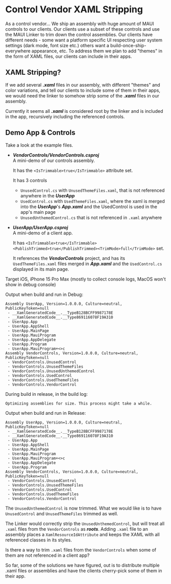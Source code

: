 # Control Vendor XAML Stripping
As a control vendor... We ship an assembly with huge amount of MAUI controls to our clients. Our clients use a subset of these controls and use the MAUI Linker to trim down the control assemblies. Our clients have different needs - some want a platform specific UI respecting user system settings (dark mode, font size etc.) others want a build-once-ship-everywhere appearance, etc. To address them we plan to add "themes" in the form of XAML files, our clients can include in their apps.

## XAML Stripping?
If we add several ***.xaml*** files in our assembly, with different "themes" and color variations, and tell our clients to include some of them in their apps, we would need the linker to somehow strip some of the ***.xaml*** files in our assembly.

Currently it seems all ***.xaml*** is considered root by the linker and is included in the app, recursively including the referenced controls.

## Demo App & Controls
Take a look at the example files.
 - ***VendorControls/VendorControls.csproj***  
   A mini-demo of our controls assembly.
   
   It has the `<IsTrimmable>true</IsTrimmable>` attribute set.

   It has 3 controls
    - `UnusedControl.cs` with `UnusedThemeFiles.xaml`, that is not referenced anywhere in the ***UserApp***
    - `UsedControl.cs` with `UsedThemeFiles.xaml`, where the xaml is merged into the ***UserApp***'s ***App.xaml*** and the UsedControl is used in the app's main page
    - `UnusedUnthemedControl.cs` that is not referenced in `.xaml` anywhere
 - ***UserApp/UserApp.csproj***  
   A mini-demo of a client app.

   It has `<IsTrimmable>true</IsTrimmable><PublishTrimmed>true</PublishTrimmed><TrimMode>full</TrimMode>` set.

   It references the ***VendorControls*** project, and has its `UsedThemeFiles.xaml` files merged in ***App.xaml*** and the `UsedControl.cs` displayed in its main page.

Target iOS, iPhone 15 Pro Max (mostly to collect console logs, MacOS won't show in debug console)

Output when build and run in Debug:
```
Assembly UserApp, Version=1.0.0.0, Culture=neutral, PublicKeyToken=null
 - __XamlGeneratedCode__.__TypeB128BCFF9987178E
 - __XamlGeneratedCode__.__Type869116078F19A310
 - UserApp.App
 - UserApp.AppShell
 - UserApp.MainPage
 - UserApp.MauiProgram
 - UserApp.AppDelegate
 - UserApp.Program
 - UserApp.MauiProgram+<>c
Assembly VendorControls, Version=1.0.0.0, Culture=neutral, PublicKeyToken=null
 - VendorControls.UnusedControl
 - VendorControls.UnusedThemeFiles
 - VendorControls.UnusedUnthemedControl
 - VendorControls.UsedControl
 - VendorControls.UsedThemeFiles
 - VendorControls.VendorControl
```

During build in release, in the build log:
```
Optimizing assemblies for size. This process might take a while.
```

Output when build and run in Release:
```
Assembly UserApp, Version=1.0.0.0, Culture=neutral, PublicKeyToken=null
 - __XamlGeneratedCode__.__TypeB128BCFF9987178E
 - __XamlGeneratedCode__.__Type869116078F19A310
 - UserApp.App
 - UserApp.AppShell
 - UserApp.MainPage
 - UserApp.MauiProgram
 - UserApp.MauiProgram+<>c
 - UserApp.AppDelegate
 - UserApp.Program
Assembly VendorControls, Version=1.0.0.0, Culture=neutral, PublicKeyToken=null
 - VendorControls.UnusedControl
 - VendorControls.UnusedThemeFiles
 - VendorControls.UsedControl
 - VendorControls.UsedThemeFiles
 - VendorControls.VendorControl
```

The `UnusedUnthemedControl` is now trimmed. What we would like is to have `UnusedControl` and `UnusedThemeFiles` trimmed as well.

The Linker would correctly strip the `UnusedUnthemedControl`, but will treat all `.xaml` files from the `VendorControls` as ***roots***. Adding `.xaml` file to an assembly places a `XamlResourceIdAttribute` and keeps the XAML with all referenced classes in its styles.

Is there a way to trim `.xaml` files from the `VendorControls` when some of them are not referenced in a client app?

So far, some of the solutions we have figured, out is to distribute multiple .xaml files or assemblies and have the clients cherry-pick some of them in their app.